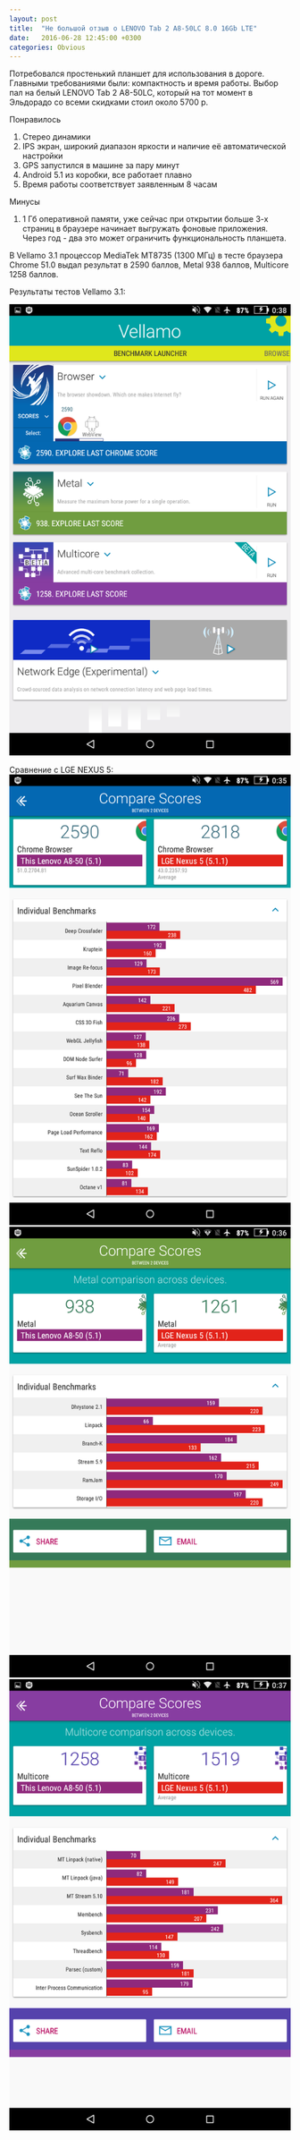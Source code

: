 ```yaml
---
layout: post
title:  "Не большой отзыв о LENOVO Tab 2 A8-50LC 8.0 16Gb LTE"
date:   2016-06-28 12:45:00 +0300
categories: Obvious
---
```


Потребовался простенький планшет для использования в дороге. Главными требованиями были: компактность и время работы. Выбор пал на белый LENOVO Tab 2 A8-50LC, который на тот момент в Эльдорадо со всеми скидками стоил около 5700 р.

Понравилось

1. Стерео динамики
2. IPS экран, широкий диапазон яркости и наличие её автоматической настройки
3. GPS запустился в машине за пару минут
4. Android 5.1 из коробки, все работает плавно
5. Время работы соответствует заявленным 8 часам

Минусы

1. 1 Гб оперативной памяти, уже сейчас при открытии больше 3-х страниц в браузере начинает выгружать фоновые приложения. Через год - два это может ограничить функциональность планшета.

В Vellamo 3.1 процессор MediaTek MT8735 (1300 МГц) в тесте браузера Chrome 51.0 выдал результат в 2590 баллов, Metal 938 баллов, Multicore 1258 баллов.

Результаты тестов Vellamo 3.1:

![Результаты тестов Vellamo 3.1](/files/a8-50/Screenshot_2016-06-25-00-38-58.png "Результаты тестов Vellamo 3.1")

Сравнение с LGE NEXUS 5:
![Результаты тестов Vellamo 3.1: Browser](/files/a8-50/Screenshot_2016-06-25-00-35-51.png "Browser 2590")
![Результаты тестов Vellamo 3.1: Metal](/files/a8-50/Screenshot_2016-06-25-00-36-45.png "Metal 938")
![Результаты тестов Vellamo 3.1: Multicore](/files/a8-50/Screenshot_2016-06-25-00-37-47.png "Multicore 1258")

